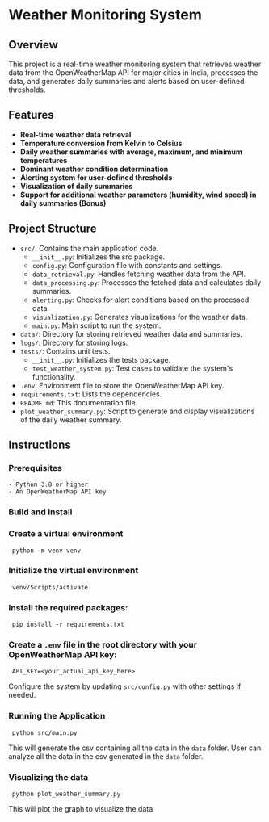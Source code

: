 # Weather Monitoring System

## Overview
This project is a real-time weather monitoring system that retrieves weather data from the OpenWeatherMap API for major cities in India, processes the data, and generates daily summaries and alerts based on user-defined thresholds.

## Features
- **Real-time weather data retrieval**
- **Temperature conversion from Kelvin to Celsius**
- **Daily weather summaries with average, maximum, and minimum temperatures**
- **Dominant weather condition determination**
- **Alerting system for user-defined thresholds**
- **Visualization of daily summaries**
- **Support for additional weather parameters (humidity, wind speed) in daily summaries (Bonus)**

## Project Structure

- `src/`: Contains the main application code.
  - `__init__.py`: Initializes the src package.
  - `config.py`: Configuration file with constants and settings.
  - `data_retrieval.py`: Handles fetching weather data from the API.
  - `data_processing.py`: Processes the fetched data and calculates daily summaries.
  - `alerting.py`: Checks for alert conditions based on the processed data.
  - `visualization.py`: Generates visualizations for the weather data.
  - `main.py`: Main script to run the system.
- `data/`: Directory for storing retrieved weather data and summaries.
- `logs/`: Directory for storing logs.
- `tests/`: Contains unit tests.
  - `__init__.py`: Initializes the tests package.
  - `test_weather_system.py`: Test cases to validate the system's functionality.
- `.env`: Environment file to store the OpenWeatherMap API key.
- `requirements.txt`: Lists the dependencies.
- `README.md`: This documentation file.
- `plot_weather_summary.py`: Script to generate and display visualizations of the daily weather summary.

## Instructions
### Prerequisites
    - Python 3.8 or higher
    - An OpenWeatherMap API key

### Build and Install
### Create a virtual environment 
     python -m venv venv
### Initialize the virtual environment 
     venv/Scripts/activate
### Install the required packages:
     pip install -r requirements.txt
### Create a `.env` file in the root directory with your OpenWeatherMap API key:
     API_KEY=<your_actual_api_key_here>

Configure the system by updating `src/config.py` with other settings if needed.

### Running the Application
     python src/main.py

This will generate the csv containing all the data in the `data` folder. User can analyze all the data in the csv generated in the `data` folder.

### Visualizing the data
     python plot_weather_summary.py

This will plot the graph to visualize the data
